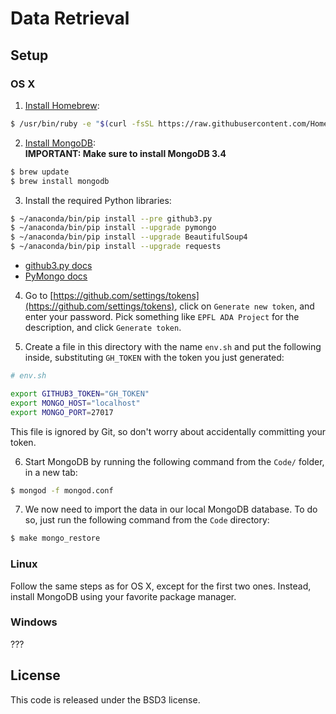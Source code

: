 
# Data Retrieval

## Setup

### OS X

1. [Install Homebrew](http://brew.sh/):

  ```bash
  $ /usr/bin/ruby -e "$(curl -fsSL https://raw.githubusercontent.com/Homebrew/install/master/install)"
  ```

2. [Install MongoDB](https://docs.mongodb.com/master/tutorial/install-mongodb-on-os-x/):  
  **IMPORTANT: Make sure to install MongoDB 3.4**

  ```bash
  $ brew update
  $ brew install mongodb
  ```

3. Install the required Python libraries:

  ```bash
  $ ~/anaconda/bin/pip install --pre github3.py
  $ ~/anaconda/bin/pip install --upgrade pymongo
  $ ~/anaconda/bin/pip install --upgrade BeautifulSoup4
  $ ~/anaconda/bin/pip install --upgrade requests
  ```

  * [github3.py docs](https://github3.readthedocs.io/en/develop/)
  * [PyMongo docs](http://api.mongodb.com/python/current/)

4. Go to [https://github.com/settings/tokens](https://github.com/settings/tokens), click on `Generate new token`, and enter your password.
   Pick something like `EPFL ADA Project` for the description, and click `Generate token`.

5. Create a file in this directory with the name `env.sh` and put the following inside, substituting `GH_TOKEN` with the token you just generated:

  ```bash
  # env.sh

  export GITHUB3_TOKEN="GH_TOKEN"
  export MONGO_HOST="localhost"
  export MONGO_PORT=27017
  ```

  This file is ignored by Git, so don't worry about accidentally committing your token.

6. Start MongoDB by running the following command from the `Code/` folder, in a new tab:

  ```bash
  $ mongod -f mongod.conf
  ```

7. We now need to import the data in our local MongoDB database.
   To do so, just run the following command from the `Code` directory:

  ```bash
  $ make mongo_restore
  ```

### Linux

Follow the same steps as for OS X, except for the first two ones. Instead, install
MongoDB using your favorite package manager.

### Windows

???

## License

This code is released under the BSD3 license.

